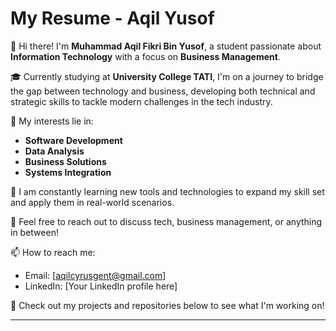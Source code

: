 # My Resume - Aqil Yusof

👋 Hi there! I'm **Muhammad Aqil Fikri Bin Yusof**, a student passionate about **Information Technology** with a focus on **Business Management**.

🎓 Currently studying at **University College TATI**, I'm on a journey to bridge the gap between technology and business, developing both technical and strategic skills to tackle modern challenges in the tech industry.

🔧 My interests lie in:
- **Software Development**
- **Data Analysis**
- **Business Solutions**
- **Systems Integration**

🌱 I am constantly learning new tools and technologies to expand my skill set and apply them in real-world scenarios.

💬 Feel free to reach out to discuss tech, business management, or anything in between!

📫 How to reach me:
- Email: [aqilcyrusgent@gmail.com]
- LinkedIn: [Your LinkedIn profile here]

📄 Check out my projects and repositories below to see what I'm working on!

---

